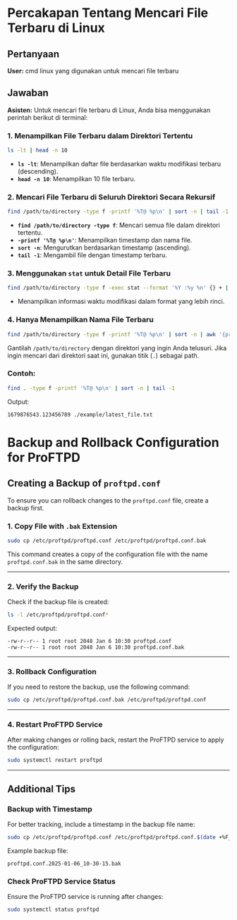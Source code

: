 # Percakapan Tentang Mencari File Terbaru di Linux

## Pertanyaan

**User:**
cmd linux yang digunakan untuk mencari file terbaru

## Jawaban

**Asisten:**
Untuk mencari file terbaru di Linux, Anda bisa menggunakan perintah berikut di terminal:

### 1. **Menampilkan File Terbaru dalam Direktori Tertentu**
```bash
ls -lt | head -n 10
```
- **`ls -lt`**: Menampilkan daftar file berdasarkan waktu modifikasi terbaru (descending).  
- **`head -n 10`**: Menampilkan 10 file terbaru.  

### 2. **Mencari File Terbaru di Seluruh Direktori Secara Rekursif**
```bash
find /path/to/directory -type f -printf '%T@ %p\n' | sort -n | tail -1
```
- **`find /path/to/directory -type f`**: Mencari semua file dalam direktori tertentu.  
- **`-printf '%T@ %p\n'`**: Menampilkan timestamp dan nama file.  
- **`sort -n`**: Mengurutkan berdasarkan timestamp (ascending).  
- **`tail -1`**: Mengambil file dengan timestamp terbaru.  

### 3. **Menggunakan `stat` untuk Detail File Terbaru**
```bash
find /path/to/directory -type f -exec stat --format '%Y :%y %n' {} + | sort -n | tail -1
```
- Menampilkan informasi waktu modifikasi dalam format yang lebih rinci.  

### 4. **Hanya Menampilkan Nama File Terbaru**
```bash
find /path/to/directory -type f -printf '%T@ %p\n' | sort -n | awk '{print $2}' | tail -1
```

Gantilah `/path/to/directory` dengan direktori yang ingin Anda telusuri. Jika ingin mencari dari direktori saat ini, gunakan titik (`.`) sebagai path.  

### Contoh:
```bash
find . -type f -printf '%T@ %p\n' | sort -n | tail -1
```
Output:  
```
1679876543.123456789 ./example/latest_file.txt
```

# Backup and Rollback Configuration for ProFTPD

## Creating a Backup of `proftpd.conf`
To ensure you can rollback changes to the `proftpd.conf` file, create a backup first.

### **1. Copy File with `.bak` Extension**
```bash
sudo cp /etc/proftpd/proftpd.conf /etc/proftpd/proftpd.conf.bak
```
This command creates a copy of the configuration file with the name `proftpd.conf.bak` in the same directory.

---

### **2. Verify the Backup**
Check if the backup file is created:
```bash
ls -l /etc/proftpd/proftpd.conf*
```
Expected output:
```
-rw-r--r-- 1 root root 2048 Jan 6 10:30 proftpd.conf
-rw-r--r-- 1 root root 2048 Jan 6 10:30 proftpd.conf.bak
```

---

### **3. Rollback Configuration**
If you need to restore the backup, use the following command:
```bash
sudo cp /etc/proftpd/proftpd.conf.bak /etc/proftpd/proftpd.conf
```

---

### **4. Restart ProFTPD Service**
After making changes or rolling back, restart the ProFTPD service to apply the configuration:
```bash
sudo systemctl restart proftpd
```

---

## Additional Tips

### **Backup with Timestamp**
For better tracking, include a timestamp in the backup file name:
```bash
sudo cp /etc/proftpd/proftpd.conf /etc/proftpd/proftpd.conf.$(date +%F_%H-%M-%S).bak
```
Example backup file:
```
proftpd.conf.2025-01-06_10-30-15.bak
```

### **Check ProFTPD Service Status**
Ensure the ProFTPD service is running after changes:
```bash
sudo systemctl status proftpd
```
